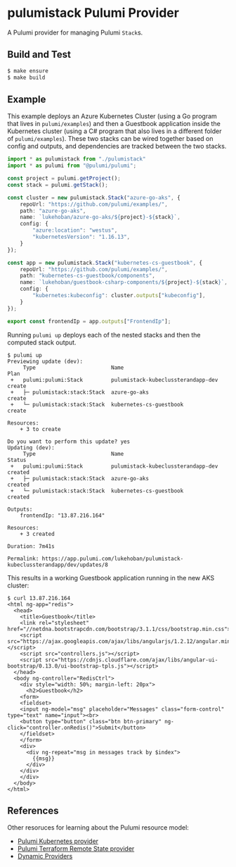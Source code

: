 # pulumistack Pulumi Provider

A Pulumi provider for managing Pulumi `Stack`s.


## Build and Test

```bash
$ make ensure
$ make build
```

## Example

This example deploys an Azure Kubernetes Cluster (using a Go program that lives in `pulumi/examples`) and then a Guestbook application inside the Kubernetes cluster (using a C# program that also lives in a different folder of `pulumi/examples`).  These two stacks can be wired together based on config and outputs, and dependencies are tracked between the two stacks.

```ts
import * as pulumistack from "./pulumistack"
import * as pulumi from "@pulumi/pulumi";

const project = pulumi.getProject();
const stack = pulumi.getStack();

const cluster = new pulumistack.Stack("azure-go-aks", { 
    repoUrl: "https://github.com/pulumi/examples/",
    path: "azure-go-aks",
    name: `lukehoban/azure-go-aks/${project}-${stack}`,
    config: {
        "azure:location": "westus",
        "kubernetesVersion": "1.16.13",
    }
});

const app = new pulumistack.Stack("kubernetes-cs-guestbook", { 
    repoUrl: "https://github.com/pulumi/examples/",
    path: "kubernetes-cs-guestbook/components",
    name: `lukehoban/guestbook-csharp-components/${project}-${stack}`,
    config: {
        "kubernetes:kubeconfig": cluster.outputs["kubeconfig"],
    }
});

export const frontendIp = app.outputs["FrontendIp"];
```

Running `pulumi up` deploys each of the nested stacks and then the computed stack output.

```
$ pulumi up     
Previewing update (dev):
     Type                        Name                                Plan       
 +   pulumi:pulumi:Stack         pulumistack-kubeclussterandapp-dev  create     
 +   ├─ pulumistack:stack:Stack  azure-go-aks                        create     
 +   └─ pulumistack:stack:Stack  kubernetes-cs-guestbook             create     
 
Resources:
    + 3 to create

Do you want to perform this update? yes
Updating (dev):
     Type                        Name                                Status      
 +   pulumi:pulumi:Stack         pulumistack-kubeclussterandapp-dev  created     
 +   ├─ pulumistack:stack:Stack  azure-go-aks                        created     
 +   └─ pulumistack:stack:Stack  kubernetes-cs-guestbook             created     
 
Outputs:
    frontendIp: "13.87.216.164"

Resources:
    + 3 created

Duration: 7m41s

Permalink: https://app.pulumi.com/lukehoban/pulumistack-kubeclussterandapp/dev/updates/8
```

This results in a working Guestbook application running in the new AKS cluster:

```
$ curl 13.87.216.164
<html ng-app="redis">
  <head>
    <title>Guestbook</title>
    <link rel="stylesheet" href="//netdna.bootstrapcdn.com/bootstrap/3.1.1/css/bootstrap.min.css">
    <script src="https://ajax.googleapis.com/ajax/libs/angularjs/1.2.12/angular.min.js"></script>
    <script src="controllers.js"></script>
    <script src="https://cdnjs.cloudflare.com/ajax/libs/angular-ui-bootstrap/0.13.0/ui-bootstrap-tpls.js"></script>
  </head>
  <body ng-controller="RedisCtrl">
    <div style="width: 50%; margin-left: 20px">
      <h2>Guestbook</h2>
    <form>
    <fieldset>
    <input ng-model="msg" placeholder="Messages" class="form-control" type="text" name="input"><br>
    <button type="button" class="btn btn-primary" ng-click="controller.onRedis()">Submit</button>
    </fieldset>
    </form>
    <div>
      <div ng-repeat="msg in messages track by $index">
        {{msg}}
      </div>
    </div>
    </div>
  </body>
</html>
```




## References

Other resoruces for learning about the Pulumi resource model:
* [Pulumi Kubernetes provider](https://github.com/pulumi/pulumi-kubernetes/blob/master/provider/pkg/provider/provider.go)
* [Pulumi Terraform Remote State provider](https://github.com/pulumi/pulumi-terraform/blob/master/provider/cmd/pulumi-resource-terraform/provider.go)
* [Dynamic Providers](https://www.pulumi.com/docs/intro/concepts/programming-model/#dynamicproviders)
